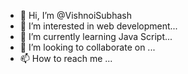 - 👋 Hi, I’m @VishnoiSubhash
- 👀 I’m interested in web development...
- 🌱 I’m currently learning  Java Script...
- 💞️ I’m looking to collaborate on ...
- 📫 How to reach me ...

<!---
VishnoiSubhash/VishnoiSubhash is a ✨ special ✨ repository because its `README.md` (this file) appears on your GitHub profile.
You can click the Preview link to take a look at your changes.
--->
